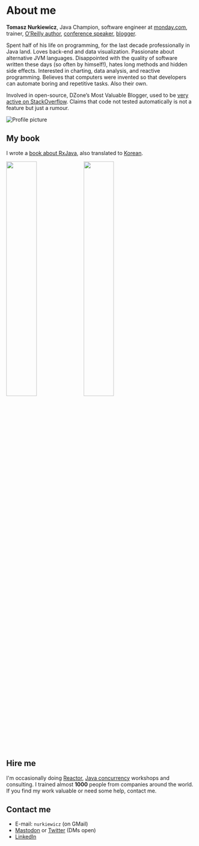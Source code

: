 # About me

**Tomasz Nurkiewicz**, Java Champion, software engineer at [monday.com](https://monday.com/), trainer, [O’Reilly author](https://www.oreilly.com/library/view/reactive-programming-with/9781491931646/), [conference speaker](/talks), [blogger](/articles).

Spent half of his life on programming, for the last decade professionally in Java land.
Loves back-end and data visualization. 
Passionate about alternative JVM languages.
Disappointed with the quality of software written these days (so often by himself!), hates long methods and hidden side effects.
Interested in charting, data analysis, and reactive programming. 
Believes that computers were invented so that developers can automate boring and repetitive tasks. 
Also their own.

Involved in open-source, DZone’s Most Valuable Blogger, used to be [very active on StackOverflow](https://stackoverflow.com/users/605744/tomasz-nurkiewicz). 
Claims that code not tested automatically is not a feature but just a rumour. 

![Profile picture](https://www.gravatar.com/avatar/a0a3a4200899708103f7430d87d56e24?s=200)

## My book

I wrote a [book about RxJava](https://www.amazon.com/Reactive-Programming-RxJava-Asynchronous-Applications/dp/1491931655), also translated to [Korean](https://www.amazon.com/Reactive-programming-using-RxJava-Korean/dp/8966263062).

<img src="img/rxjava-book.jpg" width="40%"/>
<img src="img/rxjava-book-korean.jpg" width="40%"/>

## Hire me

I'm occasionally doing [Reactor](https://github.com/nurkiewicz/reactor-workshop), [Java concurrency](https://github.com/nurkiewicz/java-concurrency-workshop) workshops and consulting.
I trained almost **1000** people from companies around the world.
If you find my work valuable or need some help, contact me.

## Contact me

* E-mail: `nurkiewicz` (on GMail)
* [Mastodon](https://fosstodon.org/@nurkiewicz) or [Twitter](https://twitter.com/tnurkiewicz) (DMs open)
* [LinkedIn](https://www.linkedin.com/in/tomasz-nurkiewicz-80513b92/)
